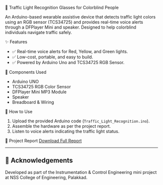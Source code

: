 🚦 Traffic Light Recognition Glasses for Colorblind People

An Arduino-based wearable assistive device that detects traffic light colors using an RGB sensor (TCS34725) and provides real-time voice alerts through a DFPlayer Mini and speaker. Designed to help colorblind individuals navigate traffic safely.

✨ Features
- ✅ Real-time voice alerts for Red, Yellow, and Green lights.
- ✅ Low-cost, portable, and easy to build.
- ✅ Powered by Arduino Uno and TCS34725 RGB Sensor.

 🔧 Components Used
- Arduino UNO
- TCS34725 RGB Color Sensor
- DFPlayer Mini MP3 Module
- Speaker
- Breadboard & Wiring

 🚀 How to Use
1. Upload the provided Arduino code (`Traffic_Light_Recognition.ino`).
2. Assemble the hardware as per the project report.
3. Listen to voice alerts indicating the traffic light status.

📄 Project Report
[Download Full Report](./Traffic_Light_Project_Report.pdf)

---

## 🤝 Acknowledgements
Developed as part of the Instrumentation & Control Engineering mini project at NSS College of Engineering, Palakkad.


